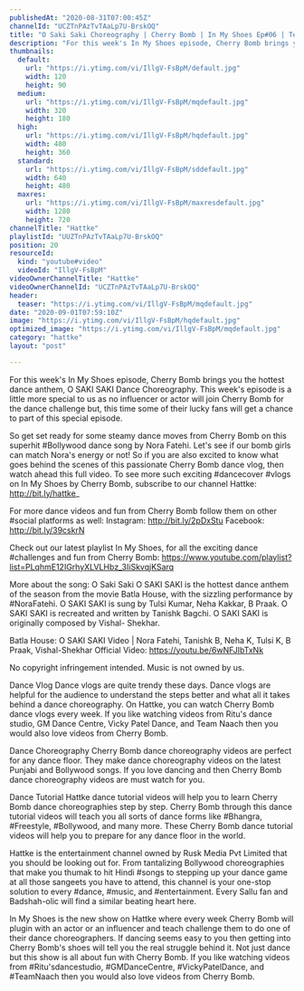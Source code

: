 ```yaml
---
publishedAt: "2020-08-31T07:00:45Z"
channelId: "UCZTnPAzTvTAaLp7U-BrskOQ"
title: "O Saki Saki Choreography | Cherry Bomb | In My Shoes Ep#06 | Teacher's Day Special | Hattke"
description: "For this week's In My Shoes episode, Cherry Bomb brings you the hottest dance anthem, O SAKI SAKI Dance Choreography.  This week's episode is a little more special to us as no influencer or actor will join Cherry Bomb for the dance challenge but, this time some of their lucky fans will get a chance to part of this special episode. \n\nSo get set ready for some steamy dance moves from Cherry Bomb on this superhit #Bollywood dance song by Nora Fatehi. Let's see if our bomb girls can match Nora's energy or not! So if you are also excited to know what goes behind the scenes of this passionate Cherry Bomb dance vlog, then watch ahead this full video. To see more such exciting #dancecover #vlogs on In My Shoes by Cherry Bomb, subscribe to our channel Hattke: http://bit.ly/hattke_\n\nFor more dance videos and fun from Cherry Bomb follow them on other #social platforms as well:\nInstagram: http://bit.ly/2pDxStu\nFacebook: http://bit.ly/39cskrN\n\nCheck out our latest playlist In My Shoes, for all the exciting dance #challenges and fun from Cherry Bomb: https://www.youtube.com/playlist?list=PLqhmE12IGrhyXLVLHbz_3IiSkvqjKSarq\n\nMore about the song: O Saki Saki\nO SAKI SAKI is the hottest dance anthem of the season from the movie Batla House, with the sizzling performance by #NoraFatehi. O SAKI SAKI is sung by Tulsi Kumar, Neha Kakkar, B Praak. O SAKI SAKI is recreated and written by Tanishk Bagchi. O SAKI SAKI is originally composed by Vishal- Shekhar. \n\nBatla House: O SAKI SAKI Video | Nora Fatehi, Tanishk B, Neha K, Tulsi K, B Praak, Vishal-Shekhar\nOfficial Video: https://youtu.be/6wNFJIbTxNk\n\nNo copyright infringement intended. Music is not owned by us.\n\nDance Vlog\nDance vlogs are quite trendy these days. Dance vlogs are helpful for the audience to understand the steps better and what all it takes behind a dance choreography. On Hattke, you can watch Cherry Bomb dance vlogs every week. If you like watching videos from Ritu's dance studio, GM Dance Centre, Vicky Patel Dance, and Team Naach then you would also love videos from Cherry Bomb.\n\nDance Choreography\nCherry Bomb dance choreography videos are perfect for any dance floor. They make dance choreography videos on the latest Punjabi and Bollywood songs. If you love dancing and then Cherry Bomb dance choreography videos are must watch for you.\n\nDance Tutorial\nHattke dance tutorial videos will help you to learn Cherry Bomb dance choreographies step by step. Cherry Bomb through this dance tutorial videos will teach you all sorts of dance forms like #Bhangra, #Freestyle, #Bollywood, and many more. These Cherry Bomb dance tutorial videos will help you to prepare for any dance floor in the world. \n\nHattke is the entertainment channel owned by Rusk Media Pvt Limited that you should be looking out for. From tantalizing Bollywood choreographies that make you thumak to hit Hindi #songs to stepping up your dance game at all those sangeets you have to attend, this channel is your one-stop solution to every #dance, #music, and #entertainment. Every Sallu fan and Badshah-olic will find a similar beating heart here.\n\nIn My Shoes is the new show on Hattke where every week Cherry Bomb will plugin with an actor or an influencer and teach challenge them to do one of their dance choreographers. If dancing seems easy to you then getting into Cherry Bomb's shoes will tell you the real struggle behind it. Not just dance but this show is all about fun with Cherry Bomb. If you like watching videos from #Ritu'sdancestudio, #GMDanceCentre, #VickyPatelDance, and #TeamNaach then you would also love videos from Cherry Bomb."
thumbnails:
  default:
    url: "https://i.ytimg.com/vi/IllgV-FsBpM/default.jpg"
    width: 120
    height: 90
  medium:
    url: "https://i.ytimg.com/vi/IllgV-FsBpM/mqdefault.jpg"
    width: 320
    height: 180
  high:
    url: "https://i.ytimg.com/vi/IllgV-FsBpM/hqdefault.jpg"
    width: 480
    height: 360
  standard:
    url: "https://i.ytimg.com/vi/IllgV-FsBpM/sddefault.jpg"
    width: 640
    height: 480
  maxres:
    url: "https://i.ytimg.com/vi/IllgV-FsBpM/maxresdefault.jpg"
    width: 1280
    height: 720
channelTitle: "Hattke"
playlistId: "UUZTnPAzTvTAaLp7U-BrskOQ"
position: 20
resourceId:
  kind: "youtube#video"
  videoId: "IllgV-FsBpM"
videoOwnerChannelTitle: "Hattke"
videoOwnerChannelId: "UCZTnPAzTvTAaLp7U-BrskOQ"
header:
  teaser: "https://i.ytimg.com/vi/IllgV-FsBpM/mqdefault.jpg"
date: "2020-09-01T07:59:10Z"
image: "https://i.ytimg.com/vi/IllgV-FsBpM/hqdefault.jpg"
optimized_image: "https://i.ytimg.com/vi/IllgV-FsBpM/mqdefault.jpg"
category: "hattke"
layout: "post"

---
```

For this week's In My Shoes episode, Cherry Bomb brings you the hottest dance anthem, O SAKI SAKI Dance Choreography.  This week's episode is a little more special to us as no influencer or actor will join Cherry Bomb for the dance challenge but, this time some of their lucky fans will get a chance to part of this special episode. 

So get set ready for some steamy dance moves from Cherry Bomb on this superhit #Bollywood dance song by Nora Fatehi. Let's see if our bomb girls can match Nora's energy or not! So if you are also excited to know what goes behind the scenes of this passionate Cherry Bomb dance vlog, then watch ahead this full video. To see more such exciting #dancecover #vlogs on In My Shoes by Cherry Bomb, subscribe to our channel Hattke: http://bit.ly/hattke_

For more dance videos and fun from Cherry Bomb follow them on other #social platforms as well:
Instagram: http://bit.ly/2pDxStu
Facebook: http://bit.ly/39cskrN

Check out our latest playlist In My Shoes, for all the exciting dance #challenges and fun from Cherry Bomb: https://www.youtube.com/playlist?list=PLqhmE12IGrhyXLVLHbz_3IiSkvqjKSarq

More about the song: O Saki Saki
O SAKI SAKI is the hottest dance anthem of the season from the movie Batla House, with the sizzling performance by #NoraFatehi. O SAKI SAKI is sung by Tulsi Kumar, Neha Kakkar, B Praak. O SAKI SAKI is recreated and written by Tanishk Bagchi. O SAKI SAKI is originally composed by Vishal- Shekhar. 

Batla House: O SAKI SAKI Video | Nora Fatehi, Tanishk B, Neha K, Tulsi K, B Praak, Vishal-Shekhar
Official Video: https://youtu.be/6wNFJIbTxNk

No copyright infringement intended. Music is not owned by us.

Dance Vlog
Dance vlogs are quite trendy these days. Dance vlogs are helpful for the audience to understand the steps better and what all it takes behind a dance choreography. On Hattke, you can watch Cherry Bomb dance vlogs every week. If you like watching videos from Ritu's dance studio, GM Dance Centre, Vicky Patel Dance, and Team Naach then you would also love videos from Cherry Bomb.

Dance Choreography
Cherry Bomb dance choreography videos are perfect for any dance floor. They make dance choreography videos on the latest Punjabi and Bollywood songs. If you love dancing and then Cherry Bomb dance choreography videos are must watch for you.

Dance Tutorial
Hattke dance tutorial videos will help you to learn Cherry Bomb dance choreographies step by step. Cherry Bomb through this dance tutorial videos will teach you all sorts of dance forms like #Bhangra, #Freestyle, #Bollywood, and many more. These Cherry Bomb dance tutorial videos will help you to prepare for any dance floor in the world. 

Hattke is the entertainment channel owned by Rusk Media Pvt Limited that you should be looking out for. From tantalizing Bollywood choreographies that make you thumak to hit Hindi #songs to stepping up your dance game at all those sangeets you have to attend, this channel is your one-stop solution to every #dance, #music, and #entertainment. Every Sallu fan and Badshah-olic will find a similar beating heart here.

In My Shoes is the new show on Hattke where every week Cherry Bomb will plugin with an actor or an influencer and teach challenge them to do one of their dance choreographers. If dancing seems easy to you then getting into Cherry Bomb's shoes will tell you the real struggle behind it. Not just dance but this show is all about fun with Cherry Bomb. If you like watching videos from #Ritu'sdancestudio, #GMDanceCentre, #VickyPatelDance, and #TeamNaach then you would also love videos from Cherry Bomb.